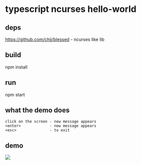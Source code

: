# typescript ncurses hello-world

## deps

https://github.com/chjj/blessed - ncurses like lib

## build

npm install

## run

npm start

## what the demo does

```
click on the screen - new message appears
<enter>             - new message appears
<esc>               - to exit
```
## demo


[<img src="https://arlethslack.s3.amazonaws.com/2d78d5467e76fafb6811088706ff9ded/ncurses-typescript.gif">](https://github.com/patarleth/ts-ncurses-hello-world/edit/master/README.md)

